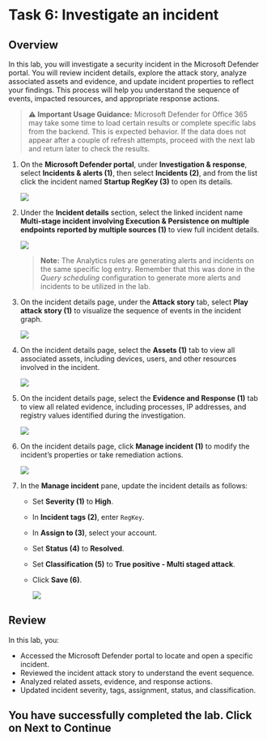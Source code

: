 # Task 6: Investigate an incident

## Overview

In this lab, you will investigate a security incident in the Microsoft Defender portal. You will review incident details, explore the attack story, analyze associated assets and evidence, and update incident properties to reflect your findings. This process will help you understand the sequence of events, impacted resources, and appropriate response actions.

> **⚠ Important Usage Guidance:** Microsoft Defender for Office 365 may take some time to load certain results or complete specific labs from the backend. This is expected behavior. If the data does not appear after a couple of refresh attempts, proceed with the next lab and return later to check the results.

1. On the **Microsoft Defender portal**, under **Investigation & response**, select **Incidents & alerts (1)**, then select **Incidents (2)**, and from the list click the incident named **Startup RegKey (3)** to open its details.

   ![](./media/cor_r_g_17.png)

1. Under the **Incident details** section, select the linked incident name **Multi-stage incident involving Execution & Persistence on multiple endpoints reported by multiple sources (1)** to view full incident details.

   ![](./media/cor_r_g_20.png)

    >**Note:** The Analytics rules are generating alerts and incidents on the same specific log entry. Remember that this was done in the *Query scheduling* configuration to generate more alerts and incidents to be utilized in the lab.
  
1. On the incident details page, under the **Attack story** tab, select **Play attack story (1)** to visualize the sequence of events in the incident graph.

   ![](./media/cor_r_g_21.png)

1. On the incident details page, select the **Assets (1)** tab to view all associated assets, including devices, users, and other resources involved in the incident.

   ![](./media/cor_r_g_22.png)

1. On the incident details page, select the **Evidence and Response (1)** tab to view all related evidence, including processes, IP addresses, and registry values identified during the investigation.

   ![](./media/cor_r_g_23.png)

1. On the incident details page, click **Manage incident (1)** to modify the incident’s properties or take remediation actions.

   ![](./media/cor_r_g_24.png)

1. In the **Manage incident** pane, update the incident details as follows:  
    - Set **Severity (1)** to **High**.  
    - In **Incident tags (2)**, enter `RegKey`.  
    - In **Assign to (3)**, select your account.  
    - Set **Status (4)** to **Resolved**.  
    - Set **Classification (5)** to **True positive - Multi staged attack**.  
    - Click **Save (6)**.

        ![](./media/cor_r_g_25.png)

## Review

In this lab, you:
- Accessed the Microsoft Defender portal to locate and open a specific incident.
- Reviewed the incident attack story to understand the event sequence.
- Analyzed related assets, evidence, and response actions.
- Updated incident severity, tags, assignment, status, and classification.

## You have successfully completed the lab. Click on Next to Continue
